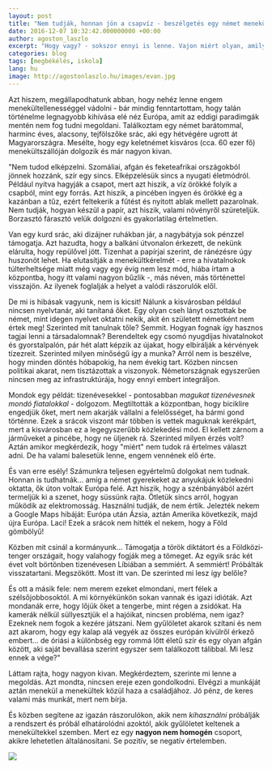 ```yaml
---
layout: post
title: "Nem tudják, honnan jön a csapvíz - beszélgetés egy német menekültgondozóval"
date: 2016-12-07 10:32:42.000000000 +00:00
author: agoston_laszlo
excerpt: "Hogy vagy? - sokszor ennyi is lenne. Vajon miért olyan, amilyen? - sokszor ennyi belegondolás kéne ahhoz, hogy ítélkezés helyett megértsük a másikat. Te kérdezel vagy állítasz? Együttérzel vagy lenyomod a másikat?"
categories: blog
tags: [megbékélés, iskola]
lang: hu
image: http://agostonlaszlo.hu/images/evan.jpg
---
```

Azt hiszem, megállapodhatunk abban, hogy nehéz lenne engem menekültellenességgel vádolni - bár mindig fenntartottam, hogy talán történelme legnagyobb kihívása elé néz Európa, amit az eddigi paradimgák mentén nem fog tudni megoldani. Találkoztam egy német barátommal, harminc éves, alacsony, tejfölszőke srác, aki egy hétvégére ugrott át Magyarországra. Mesélte, hogy egy keletnémet kisváros (cca. 60 ezer fő) menekültszállóján dolgozik és már nagyon kivan.

"Nem tudod elképzelni. Szomáliai, afgán és feketeafrikai országokból jönnek hozzánk, szír egy sincs. Elképzelésük sincs a nyugati életmódról. Például nyitva hagyják a csapot, mert azt hiszik, a víz örökké folyik a csapból, mint egy forrás. Azt hiszik, a pincében ingyen és örökké ég a kazánban a tűz, ezért feltekerik a fűtést és nyitott ablak mellett pazarolnak. Nem tudják, hogyan készül a papír, azt hiszik, valami növényről szüreteljük. Borzasztó fárasztó velük dolgozni és gyakorlatilag értelmetlen.

Van egy kurd srác, aki dizájner ruhákban jár, a nagybátyja sok pénzzel támogatja. Azt hazudta, hogy a balkáni útvonalon érkezett, de nekünk elárulta, hogy repülővel jött. Tizenhat a papírjai szerint, de ránézésre úgy huszonöt lehet. Ha elutasítják a menekültkérelmét - erre a hivatalnokok túlterheltsége miatt még vagy egy évig nem lesz mód, hiába írtam a központba, hogy itt valami nagyon bűzlik -, más néven, más történettel visszajön. Az ilyenek foglalják a helyet a valódi rászorulók elől.

De mi is hibásak vagyunk, nem is kicsit! Nálunk a kisvárosban például nincsen nyelvtanár, aki tanítaná őket. Egy olyan cseh lányt osztottak be német, mint idegen nyelvet oktatni nekik, akit én született németként nem értek meg! Szerinted mit tanulnak tőle? Semmit. Hogyan fognak így hasznos tagjai lenni a társadalomnak? Berendeltek egy csomó nyugdíjas hivatalnokot és gyorstalpalón, pár hét alatt képzik az újakat, hogy elbírálják a kérvények tízezreit. Szerinted milyen minőségű így a munka? Arról nem is beszélve, hogy minden döntés hóbapokig, ha nem évekig tart. Közben nincsen politikai akarat, nem tisztázottak a viszonyok. Németországnak egyszerűen nincsen meg az infrastruktúrája, hogy ennyi embert integráljon. 

Mondok egy példát: tizenévesekkel - pontosabban *magukat tizenévesnek mondó fiatalokkal* - dolgozom. Megtiltották a központban, hogy biciklire engedjük őket, mert nem akarják vállalni a felelősséget, ha bármi gond történne. Ezek a srácok viszont már többen is vettek maguknak kerékpárt, mert a kisvárosban ez a legegyszerűbb közlekedési mód. El kellett zárnom a járműveket a pincébe, hogy ne üljenek rá. Szerinted milyen érzés volt? Aztán amikor megkérdezik, hogy "miért" nem tudok rá értelmes választ adni. De ha valami balesetük lenne, engem vennének elő érte.

És van erre esély! Számunkra teljesen egyértelmű dolgokat nem tudnak. Honnan is tudhatnák... amíg a német gyerekeket az anyukájuk közlekedni oktatta, ők úton voltak Európa felé. Azt hiszik, hogy a szénbányából azért termeljük ki a szenet, hogy süssünk rajta. Ötletük sincs arról, hogyan működik az elektromosság. Használni tudják, de nem értik. Jelezték nekem a Google Maps hibáját: Európa után Ázsia, aztán Amerika következik, majd újra Európa. Laci! Ezek a srácok nem hitték el nekem, hogy a Föld gömbölyű!

Közben mit csinál a kormányunk... Támogatja a török diktátort és a Földközi-tenger országait, hogy valahogy fogják meg a tömeget. Az egyik srác két évet volt börtönben tizenévesen Líbiában a semmiért. A semmiért! Próbálták visszatartani. Megszökött. Most itt van. De szerinted mi lesz így belőle?

És ott a másik fele: nem merem ezeket elmondani, mert félek a szélsőjobbosoktól. A mi környékünkön sokan vannak és igazi idióták. Azt mondanák erre, hogy lőjük őket a tengerbe, mint régen a zsidókat. Ha kamerák nélkül süllyesztjük el a hajóikat, nincsen probléma, nem igaz? Ezeknek nem fogok a kezére játszani. Nem gyűlöletet akarok szítani és nem azt akarom, hogy egy kalap alá vegyék az összes európán kívülről érkező embert... de óriási a különbség egy rommá lőtt életű szír és egy olyan afgán között, aki saját bevallása szerint egyszer sem találkozott tálibbal. Mi lesz ennek a vége?"

Láttam rajta, hogy nagyon kivan. Megkérdeztem, szerinte mi lenne a megoldás. Azt mondta, nincsen ereje ezen gondolkodni. Elvégzi a munkáját aztán menekül a menekültek közül haza a családjához. Jó pénz, de keres valami más munkát, mert nem bírja. 

És közben segítene az igazán rászorulókon, akik nem *kihasználni* próbálják a rendszert és próbál elhatárolódni azoktól, akik gyűlöletet keltenek a menekültekkel szemben. Mert ez egy **nagyon nem homogén** csoport, akikre lehetetlen általánosítani. Se pozitív, se negatív értelemben.


![](https://www.alphasights.com/assets/scroll-down-3ae7fe2b25dfa382cbca0080092f8236442e7143d6be10583ee527093a45e3a4.svg)
